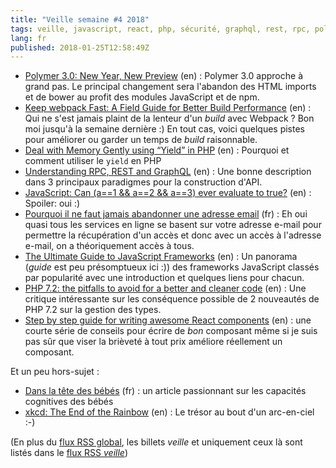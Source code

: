```yaml
---
title: "Veille semaine #4 2018"
tags: veille, javascript, react, php, sécurité, graphql, rest, rpc, polymer, web components
lang: fr
published: 2018-01-25T12:58:49Z
---
```

* [Polymer 3.0: New Year, New Preview](https://www.polymer-project.org/blog/2018-01-18-polymer-3-new-preview) (en)&nbsp;: Polymer 3.0 approche à grand pas. Le principal changement sera l'abandon des HTML imports et de bower au profit des modules JavaScript et de npm.
* [Keep webpack Fast: A Field Guide for Better Build Performance](https://slack.engineering/keep-webpack-fast-a-field-guide-for-better-build-performance-f56a5995e8f1) (en)&nbsp;: Qui ne s'est jamais plaint de la lenteur d'un *build* avec Webpack ? Bon moi jusqu'à la semaine dernière :) En tout cas, voici quelques pistes pour améliorer ou garder un temps de *build* raisonnable.
* [Deal with Memory Gently using “Yield” in PHP](https://codeburst.io/use-memory-gently-with-yield-in-php-7e62e2480b8d) (en)&nbsp;: Pourquoi et comment utiliser le `yield` en PHP
* [Understanding RPC, REST and GraphQL](https://blog.apisyouwonthate.com/understanding-rpc-rest-and-graphql-2f959aadebe7) (en)&nbsp;: Une bonne description dans 3 principaux paradigmes pour la construction d'API.
* [JavaScript: Can (a==1 && a==2 && a==3) ever evaluate to true?](https://codeburst.io/javascript-can-a-1-a-2-a-3-ever-evaluate-to-true-aca13ff4462d) (en)&nbsp;: Spoiler: oui :)
* [Pourquoi il ne faut jamais abandonner une adresse email](https://unearaigneeauplafond.fr/consequences-abandon-email/) (fr)&nbsp;: Eh oui quasi tous les services en ligne se basent sur votre adresse e-mail pour permettre la récupération d'un accès et donc avec un accès à l'adresse e-mail, on a théoriquement accès à tous.
* [The Ultimate Guide to JavaScript Frameworks](https://javascriptreport.com/the-ultimate-guide-to-javascript-frameworks/) (en)&nbsp;: Un panorama (*guide* est peu présomptueux ici :)) des frameworks JavaScript classés par popularité avec une introduction et quelques liens pour chacun.
* [PHP 7.2: the pitfalls to avoid for a better and cleaner code](http://web-techno.net/php-7-2-pitfalls/) (en)&nbsp;: Une critique intéressante sur les conséquence possible de 2 nouveautés de PHP 7.2 sur la gestion des types.
* [Step by step guide for writing awesome React components](https://codeburst.io/step-by-step-guide-for-writing-awesome-react-components-210c6def902b) (en)&nbsp;: une courte série de conseils pour écrire de *bon* composant même si je suis pas sûr que viser la brièveté à tout prix améliore réellement un composant.

Et un peu hors-sujet&nbsp;:

* [Dans la tête des bébés](https://lejournal.cnrs.fr/articles/dans-la-tete-des-bebes) (fr)&nbsp;: un article passionnant sur les capacités cognitives des bébés
* [xkcd: The End of the Rainbow](https://xkcd.com/1944/) (en)&nbsp;: Le trésor au bout d'un arc-en-ciel :-)

(En plus du [flux RSS global](/rss.xml), les billets *veille*
et uniquement ceux là sont listés dans le [flux RSS *veille*](/rss/veille.xml))
